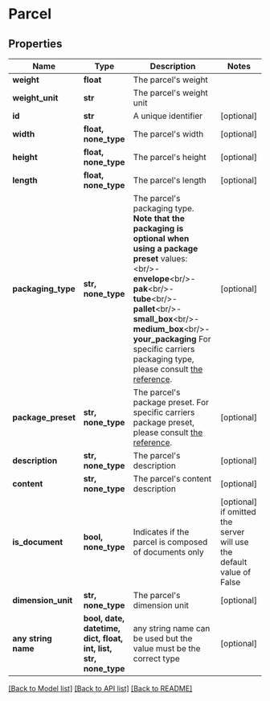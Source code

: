 # Parcel


## Properties
Name | Type | Description | Notes
------------ | ------------- | ------------- | -------------
**weight** | **float** | The parcel&#39;s weight | 
**weight_unit** | **str** | The parcel&#39;s weight unit | 
**id** | **str** | A unique identifier | [optional] 
**width** | **float, none_type** | The parcel&#39;s width | [optional] 
**height** | **float, none_type** | The parcel&#39;s height | [optional] 
**length** | **float, none_type** | The parcel&#39;s length | [optional] 
**packaging_type** | **str, none_type** |  The parcel&#39;s packaging type.  **Note that the packaging is optional when using a package preset**  values: &lt;br/&gt;- **envelope**&lt;br/&gt;- **pak**&lt;br/&gt;- **tube**&lt;br/&gt;- **pallet**&lt;br/&gt;- **small_box**&lt;br/&gt;- **medium_box**&lt;br/&gt;- **your_packaging**  For specific carriers packaging type, please consult [the reference](#operation/references).  | [optional] 
**package_preset** | **str, none_type** |  The parcel&#39;s package preset.  For specific carriers package preset, please consult [the reference](#operation/references).  | [optional] 
**description** | **str, none_type** | The parcel&#39;s description | [optional] 
**content** | **str, none_type** | The parcel&#39;s content description | [optional] 
**is_document** | **bool, none_type** | Indicates if the parcel is composed of documents only | [optional]  if omitted the server will use the default value of False
**dimension_unit** | **str, none_type** | The parcel&#39;s dimension unit | [optional] 
**any string name** | **bool, date, datetime, dict, float, int, list, str, none_type** | any string name can be used but the value must be the correct type | [optional]

[[Back to Model list]](../README.md#documentation-for-models) [[Back to API list]](../README.md#documentation-for-api-endpoints) [[Back to README]](../README.md)


